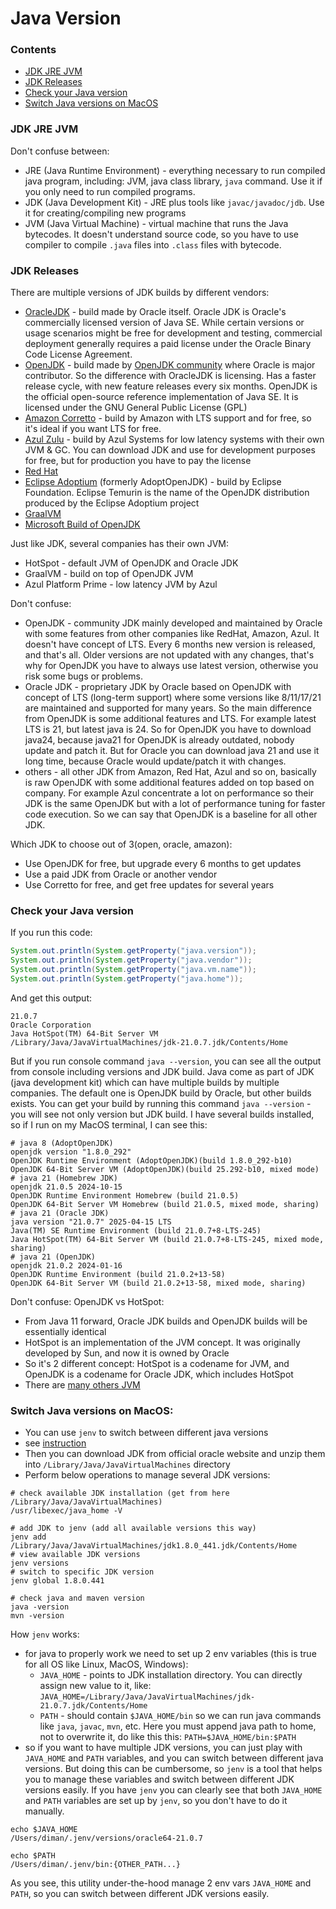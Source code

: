 # Java Version

### Contents
* [JDK JRE JVM](#jdk-jre-jvm)
* [JDK Releases](#jdk-releases)
* [Check your Java version](#check-your-java-version)
* [Switch Java versions on MacOS](#switch-java-versions-on-macos)

### JDK JRE JVM
Don't confuse between:
* JRE (Java Runtime Environment) - everything necessary to run compiled java program, including: JVM, java class library, `java` command. Use it if you only need to run compiled programs.
* JDK (Java Development Kit) - JRE plus tools like `javac/javadoc/jdb`. Use it for creating/compiling new programs
* JVM (Java Virtual Machine) - virtual machine that runs the Java bytecodes. It doesn't understand source code, so you have to use compiler to compile `.java` files into `.class` files with bytecode.

### JDK Releases
There are multiple versions of JDK builds by different vendors:
* [OracleJDK](https://www.oracle.com/ae/java/technologies/downloads/archive/) - build made by Oracle itself. Oracle JDK is Oracle's commercially licensed version of Java SE. While certain versions or usage scenarios might be free for development and testing, commercial deployment generally requires a paid license under the Oracle Binary Code License Agreement.
* [OpenJDK](https://jdk.java.net/archive/) - build made by [OpenJDK community](https://openjdk.org/) where Oracle is major contributor. So the difference with OracleJDK is licensing. Has a faster release cycle, with new feature releases every six months. OpenJDK is the official open-source reference implementation of Java SE. It is licensed under the GNU General Public License (GPL)
* [Amazon Corretto](https://docs.aws.amazon.com/corretto/) - build by Amazon with LTS support and for free, so it's ideal if you want LTS for free.
* [Azul Zulu](https://www.azul.com/downloads/?version=java-21-lts&os=macos&architecture=arm-64-bit&package=jdk#zulu) - build by Azul Systems for low latency systems with their own JVM & GC. You can download JDK and use for development purposes for free, but for production you have to pay the license
* [Red Hat](https://developers.redhat.com/products/openjdk/download)
* [Eclipse Adoptium](https://adoptium.net/en-GB/temurin/releases) (formerly AdoptOpenJDK) - build by Eclipse Foundation. Eclipse Temurin is the name of the OpenJDK distribution produced by the Eclipse Adoptium project
* [GraalVM](https://www.graalvm.org/downloads)
* [Microsoft Build of OpenJDK](https://www.microsoft.com/openjdk)

Just like JDK, several companies has their own JVM:
* HotSpot - default JVM of OpenJDK and Oracle JDK
* GraalVM - build on top of OpenJDK JVM
* Azul Platform Prime - low latency JVM by Azul

Don't confuse:
* OpenJDK - community JDK mainly developed and maintained by Oracle with some features from other companies like RedHat, Amazon, Azul. It doesn't have concept of LTS. Every 6 months new version is released, and that's all. Older versions are not updated with any changes, that's why for OpenJDK you have to always use latest version, otherwise you risk some bugs or problems.
* Oracle JDK - proprietary JDK by Oracle based on OpenJDK with concept of LTS (long-term support) where some versions like 8/11/17/21 are maintained and supported for many years. So the main difference from OpenJDK is some additional features and LTS. For example latest LTS is 21, but latest java is 24. So for OpenJDK you have to download java24, because java21 for OpenJDK is already outdated, nobody update and patch it. But for Oracle you can download java 21 and use it long time, because Oracle would update/patch it with changes.
* others - all other JDK from Amazon, Red Hat, Azul and so on, basically is raw OpenJDK with some additional features added on top based on company. For example Azul concentrate a lot on performance so their JDK is the same OpenJDK but with a lot of performance tuning for faster code execution. So we can say that OpenJDK is a baseline for all other JDK.

Which JDK to choose out of 3(open, oracle, amazon):
* Use OpenJDK for free, but upgrade every 6 months to get updates
* Use a paid JDK from Oracle or another vendor
* Use Corretto for free, and get free updates for several years


### Check your Java version
If you run this code:
```java
System.out.println(System.getProperty("java.version"));
System.out.println(System.getProperty("java.vendor"));
System.out.println(System.getProperty("java.vm.name"));
System.out.println(System.getProperty("java.home"));
```
And get this output:
```shell
21.0.7
Oracle Corporation
Java HotSpot(TM) 64-Bit Server VM
/Library/Java/JavaVirtualMachines/jdk-21.0.7.jdk/Contents/Home
```
But if you run console command `java --version`, you can see all the output from console including versions and JDK build.
Java come as part of JDK (java development kit) which can have multiple builds by multiple companies. The default one is OpenJDK build by Oracle, but other builds exists. You can get your build by running this command `java --version` - you will see not only version but JDK build. I have several builds installed, so if I run on my MacOS terminal, I can see this:
```shell
# java 8 (AdoptOpenJDK)
openjdk version "1.8.0_292"
OpenJDK Runtime Environment (AdoptOpenJDK)(build 1.8.0_292-b10)
OpenJDK 64-Bit Server VM (AdoptOpenJDK)(build 25.292-b10, mixed mode)
# java 21 (Homebrew JDK)
openjdk 21.0.5 2024-10-15
OpenJDK Runtime Environment Homebrew (build 21.0.5)
OpenJDK 64-Bit Server VM Homebrew (build 21.0.5, mixed mode, sharing)
# java 21 (Oracle JDK)
java version "21.0.7" 2025-04-15 LTS
Java(TM) SE Runtime Environment (build 21.0.7+8-LTS-245)
Java HotSpot(TM) 64-Bit Server VM (build 21.0.7+8-LTS-245, mixed mode, sharing)
# java 21 (OpenJDK)
openjdk 21.0.2 2024-01-16
OpenJDK Runtime Environment (build 21.0.2+13-58)
OpenJDK 64-Bit Server VM (build 21.0.2+13-58, mixed mode, sharing)
```

Don't confuse: OpenJDK vs HotSpot:
* From Java 11 forward, Oracle JDK builds and OpenJDK builds will be essentially identical
* HotSpot is an implementation of the JVM concept. It was originally developed by Sun, and now it is owned by Oracle
* So it's 2 different concept: HotSpot is a codename for JVM, and OpenJDK is a codename for Oracle JDK, which includes HotSpot
* There are [many others JVM](https://en.wikipedia.org/wiki/List_of_Java_virtual_machines)

### Switch Java versions on MacOS:
* You can use `jenv` to switch between different java versions
* see [instruction](https://gist.github.com/gramcha/81dcec3f1e4ce8cffd7f248d3e2a42a7)
* Then you can download JDK from official oracle website and unzip them into `/Library/Java/JavaVirtualMachines` directory
* Perform below operations to manage several JDK versions:
```shell
# check available JDK installation (get from here /Library/Java/JavaVirtualMachines)
/usr/libexec/java_home -V

# add JDK to jenv (add all available versions this way)
jenv add /Library/Java/JavaVirtualMachines/jdk1.8.0_441.jdk/Contents/Home
# view available JDK versions
jenv versions
# switch to specific JDK version
jenv global 1.8.0.441

# check java and maven version
java -version
mvn -version
```
How `jenv` works:
* for java to properly work we need to set up 2 env variables (this is true for all OS like Linux, MacOS, Windows):
    * `JAVA_HOME` - points to JDK installation directory. You can directly assign new value to it, like: `JAVA_HOME=/Library/Java/JavaVirtualMachines/jdk-21.0.7.jdk/Contents/Home`
    * `PATH` - should contain `$JAVA_HOME/bin` so we can run java commands like `java`, `javac`, `mvn`, etc. Here you must append java path to home, not to overwrite it, do like this this: `PATH=$JAVA_HOME/bin:$PATH`
* so if you want to have multiple JDK versions, you can just play with `JAVA_HOME` and `PATH` variables, and you can switch between different java versions. But doing this can be cumbersome, so `jenv` is a tool that helps you to manage these variables and switch between different JDK versions easily. If you have `jenv` you can clearly see that both `JAVA_HOME` and `PATH` variables are set up by `jenv`, so you don't have to do it manually.
```shell
echo $JAVA_HOME
/Users/diman/.jenv/versions/oracle64-21.0.7

echo $PATH
/Users/diman/.jenv/bin:{OTHER_PATH...}
```
As you see, this utility under-the-hood manage 2 env vars `JAVA_HOME` and `PATH`, so you can switch between different JDK versions easily.
